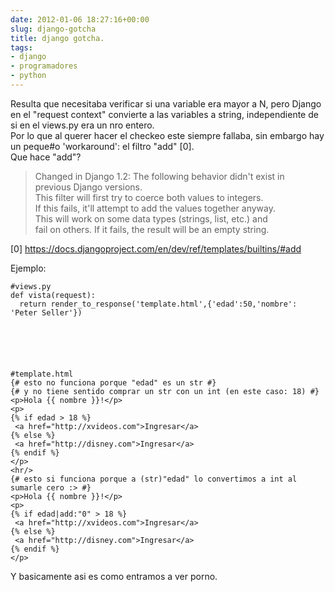 ```yaml
---  
date: 2012-01-06 18:27:16+00:00  
slug: django-gotcha  
title: django gotcha.  
tags:  
- django  
- programadores  
- python  
---  
```

  
Resulta que necesitaba verificar si una variable era mayor a N, pero Django en el "request context" convierte a las variables a string, independiente de si en el views.py era un nro entero.  
Por lo que al querer hacer el checkeo este siempre fallaba, sin embargo hay un peque#o 'workaround': el filtro "add" [0].  
Que hace "add"?  
  
  
> Changed in Django 1.2: The following behavior didn't exist in  
 previous Django versions.  
 This filter will first try to coerce both values to integers.  
 If this fails, it'll attempt to add the values together anyway.  
 This will work on some data types (strings, list, etc.) and  
 fail on others. If it fails, the result will be an empty string.  
  
  
[0] https://docs.djangoproject.com/en/dev/ref/templates/builtins/#add  
  
Ejemplo:  
  
      
      
    #views.py  
    def vista(request):  
      return render_to_response('template.html',{'edad':50,'nombre': 'Peter Seller'})  
      
  
  
  
  
      
    #template.html  
    {# esto no funciona porque "edad" es un str #}  
    {# y no tiene sentido comprar un str con un int (en este caso: 18) #}  
    <p>Hola {{ nombre }}!</p>  
    <p>  
    {% if edad > 18 %}  
     <a href="http://xvideos.com">Ingresar</a>  
    {% else %}  
     <a href="http://disney.com">Ingresar</a>  
    {% endif %}  
    </p>  
    <hr/>  
    {# esto si funciona porque a (str)"edad" lo convertimos a int al sumarle cero :> #}  
    <p>Hola {{ nombre }}!</p>  
    <p>  
    {% if edad|add:"0" > 18 %}  
     <a href="http://xvideos.com">Ingresar</a>  
    {% else %}  
     <a href="http://disney.com">Ingresar</a>  
    {% endif %}  
    </p>  
      
  
  
  
Y basicamente asi es como entramos a ver porno.  
